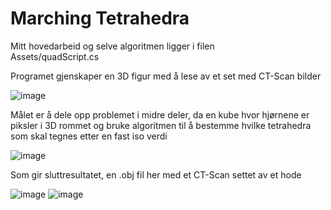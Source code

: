 # Marching Tetrahedra
Mitt hovedarbeid og selve algoritmen ligger i filen </br>
Assets/quadScript.cs </br>

Programet gjenskaper en 3D figur med å lese av et set med CT-Scan bilder

![image](https://github.com/RS124810/DAT253-MarchingTetrahedra/assets/69851083/29ca6b1f-4809-405d-a9cc-1f8d0f44ecec)

Målet er å dele opp problemet i midre deler, da en kube hvor hjørnene er piksler i 3D rommet og bruke algoritmen til å bestemme hvilke tetrahedra som skal tegnes etter en fast iso verdi

![image](https://github.com/RS124810/DAT253-MarchingTetrahedra/assets/69851083/335f083b-a2f7-4bee-9896-c476efedc1e7)

Som gir sluttresultatet, en .obj fil her med et CT-Scan settet av et hode

![image](https://github.com/RS124810/DAT253-MarchingTetrahedra/assets/69851083/6e39a381-7aa3-4c8f-a5cc-9afeb40789c4) ![image](https://github.com/RS124810/DAT253-MarchingTetrahedra/assets/69851083/4b7cad5c-a8d4-4d7f-95c8-e6db05810614)



